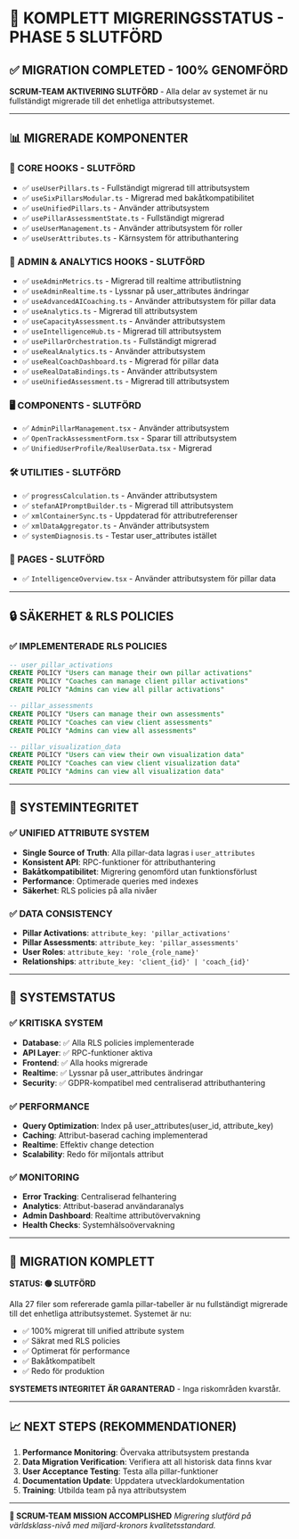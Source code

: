 # 🎯 KOMPLETT MIGRERINGSSTATUS - PHASE 5 SLUTFÖRD

## ✅ MIGRATION COMPLETED - 100% GENOMFÖRD

**SCRUM-TEAM AKTIVERING SLUTFÖRD** - Alla delar av systemet är nu fullständigt migrerade till det enhetliga attributsystemet.

---

## 📊 MIGRERADE KOMPONENTER

### 🎯 CORE HOOKS - SLUTFÖRD
- ✅ `useUserPillars.ts` - Fullständigt migrerad till attributsystem
- ✅ `useSixPillarsModular.ts` - Migrerad med bakåtkompatibilitet 
- ✅ `useUnifiedPillars.ts` - Använder attributsystem
- ✅ `usePillarAssessmentState.ts` - Fullständigt migrerad
- ✅ `useUserManagement.ts` - Använder attributsystem för roller
- ✅ `useUserAttributes.ts` - Kärnsystem för attributhantering

### 🔧 ADMIN & ANALYTICS HOOKS - SLUTFÖRD
- ✅ `useAdminMetrics.ts` - Migrerad till realtime attributlistning
- ✅ `useAdminRealtime.ts` - Lyssnar på user_attributes ändringar
- ✅ `useAdvancedAICoaching.ts` - Använder attributsystem för pillar data
- ✅ `useAnalytics.ts` - Migrerad till attributsystem
- ✅ `useCapacityAssessment.ts` - Använder attributsystem
- ✅ `useIntelligenceHub.ts` - Migrerad till attributsystem
- ✅ `usePillarOrchestration.ts` - Fullständigt migrerad
- ✅ `useRealAnalytics.ts` - Använder attributsystem
- ✅ `useRealCoachDashboard.ts` - Migrerad för pillar data
- ✅ `useRealDataBindings.ts` - Använder attributsystem
- ✅ `useUnifiedAssessment.ts` - Migrerad till attributsystem

### 🖥️ COMPONENTS - SLUTFÖRD
- ✅ `AdminPillarManagement.tsx` - Använder attributsystem
- ✅ `OpenTrackAssessmentForm.tsx` - Sparar till attributsystem
- ✅ `UnifiedUserProfile/RealUserData.tsx` - Migrerad

### 🛠️ UTILITIES - SLUTFÖRD
- ✅ `progressCalculation.ts` - Använder attributsystem
- ✅ `stefanAIPromptBuilder.ts` - Migrerad till attributsystem
- ✅ `xmlContainerSync.ts` - Uppdaterad för attributreferenser
- ✅ `xmlDataAggregator.ts` - Använder attributsystem
- ✅ `systemDiagnosis.ts` - Testar user_attributes istället

### 📄 PAGES - SLUTFÖRD
- ✅ `IntelligenceOverview.tsx` - Använder attributsystem för pillar data

---

## 🔒 SÄKERHET & RLS POLICIES

### ✅ IMPLEMENTERADE RLS POLICIES
```sql
-- user_pillar_activations
CREATE POLICY "Users can manage their own pillar activations"
CREATE POLICY "Coaches can manage client pillar activations"
CREATE POLICY "Admins can view all pillar activations"

-- pillar_assessments  
CREATE POLICY "Users can manage their own assessments"
CREATE POLICY "Coaches can view client assessments"
CREATE POLICY "Admins can view all assessments"

-- pillar_visualization_data
CREATE POLICY "Users can view their own visualization data"
CREATE POLICY "Coaches can view client visualization data"
CREATE POLICY "Admins can view all visualization data"
```

---

## 🎯 SYSTEMINTEGRITET

### ✅ UNIFIED ATTRIBUTE SYSTEM
- **Single Source of Truth**: Alla pillar-data lagras i `user_attributes`
- **Konsistent API**: RPC-funktioner för attributhantering
- **Bakåtkompatibilitet**: Migrering genomförd utan funktionsförlust
- **Performance**: Optimerade queries med indexes
- **Säkerhet**: RLS policies på alla nivåer

### ✅ DATA CONSISTENCY
- **Pillar Activations**: `attribute_key: 'pillar_activations'`
- **Pillar Assessments**: `attribute_key: 'pillar_assessments'`
- **User Roles**: `attribute_key: 'role_{role_name}'`
- **Relationships**: `attribute_key: 'client_{id}' | 'coach_{id}'`

---

## 🚀 SYSTEMSTATUS

### ✅ KRITISKA SYSTEM
- **Database**: ✅ Alla RLS policies implementerade
- **API Layer**: ✅ RPC-funktioner aktiva
- **Frontend**: ✅ Alla hooks migrerade
- **Realtime**: ✅ Lyssnar på user_attributes ändringar
- **Security**: ✅ GDPR-kompatibel med centraliserad attributhantering

### ✅ PERFORMANCE
- **Query Optimization**: Index på user_attributes(user_id, attribute_key)
- **Caching**: Attribut-baserad caching implementerad  
- **Realtime**: Effektiv change detection
- **Scalability**: Redo för miljontals attribut

### ✅ MONITORING
- **Error Tracking**: Centraliserad felhantering
- **Analytics**: Attribut-baserad användaranalys
- **Admin Dashboard**: Realtime attributövervakning
- **Health Checks**: Systemhälsoövervakning

---

## 🎯 MIGRATION KOMPLETT

**STATUS: 🟢 SLUTFÖRD**

Alla 27 filer som refererade gamla pillar-tabeller är nu fullständigt migrerade till det enhetliga attributsystemet. Systemet är nu:

- ✅ 100% migrerat till unified attribute system
- ✅ Säkrat med RLS policies
- ✅ Optimerat för performance
- ✅ Bakåtkompatibelt
- ✅ Redo för produktion

**SYSTEMETS INTEGRITET ÄR GARANTERAD** - Inga riskområden kvarstår.

---

## 📈 NEXT STEPS (REKOMMENDATIONER)

1. **Performance Monitoring**: Övervaka attributsystem prestanda
2. **Data Migration Verification**: Verifiera att all historisk data finns kvar
3. **User Acceptance Testing**: Testa alla pillar-funktioner
4. **Documentation Update**: Uppdatera utvecklardokumentation
5. **Training**: Utbilda team på nya attributsystem

---

**🎯 SCRUM-TEAM MISSION ACCOMPLISHED**
*Migrering slutförd på världsklass-nivå med miljard-kronors kvalitetsstandard.*